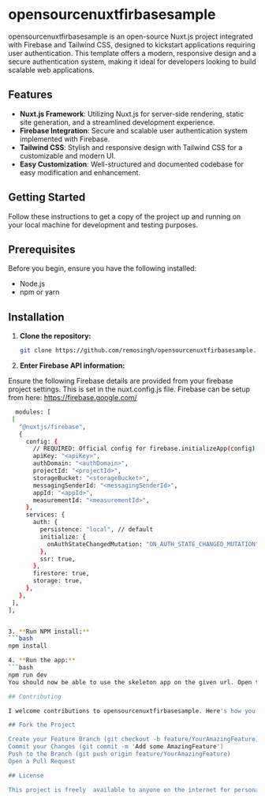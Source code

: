 # opensourcenuxtfirbasesample

opensourcenuxtfirbasesample is an open-source Nuxt.js project integrated with Firebase and Tailwind CSS, designed to kickstart applications requiring user authentication. This template offers a modern, responsive design and a secure authentication system, making it ideal for developers looking to build scalable web applications.

## Features

- **Nuxt.js Framework**: Utilizing Nuxt.js for server-side rendering, static site generation, and a streamlined development experience.
- **Firebase Integration**: Secure and scalable user authentication system implemented with Firebase.
- **Tailwind CSS**: Stylish and responsive design with Tailwind CSS for a customizable and modern UI.
- **Easy Customization**: Well-structured and documented codebase for easy modification and enhancement.

## Getting Started

Follow these instructions to get a copy of the project up and running on your local machine for development and testing purposes.

## Prerequisites

Before you begin, ensure you have the following installed:
- Node.js
- npm or yarn

## Installation

1. **Clone the repository:**
   ```bash
   git clone https://github.com/remosingh/opensourcenuxtfirbasesample.git

2. **Enter Firebase API information:**

Ensure the following Firebase details are provided from your firebase project settings. This is set in the nuxt.config.js file. Firebase can be setup from here: https://firebase.google.com/
   ```bash
     modules: [
    [
      "@nuxtjs/firebase",
      {
        config: {
          // REQUIRED: Official config for firebase.initializeApp(config):
          apiKey: "<apiKey>",
          authDomain: "<authDomain>",
          projectId: "<projectId>",
          storageBucket: "<storageBucket>",
          messagingSenderId: "<messagingSenderId>",
          appId: "<appId>",
          measurementId: "<measurementId>",
        },
        services: {
          auth: {
            persistence: "local", // default
            initialize: {
              onAuthStateChangedMutation: "ON_AUTH_STATE_CHANGED_MUTATION",
            },
            ssr: true,
          },
          firestore: true,
          storage: true,
        },
      },
    ],
  ],


3. **Run NPM install:**
   ```bash
   npm install

4. **Run the app:**
   ```bash
   npm run dev
You should now be able to use the skeleton app on the given url. Open the Terminal for the url.

## Contributing

I welcome contributions to opensourcenuxtfirbasesample. Here's how you can contribute:

## Fork the Project

Create your Feature Branch (git checkout -b feature/YourAmazingFeature)
Commit your Changes (git commit -m 'Add some AmazingFeature')
Push to the Branch (git push origin feature/YourAmazingFeature)
Open a Pull Request

## License

This project is freely  available to anyone on the internet for personal or commercial use.
